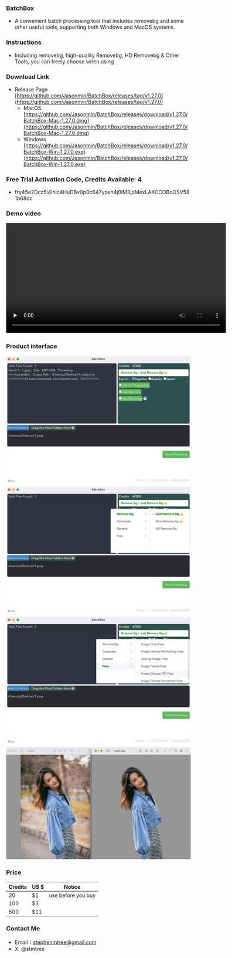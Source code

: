 
### BatchBox
- A convenient batch processing tool that includes removebg and some other useful tools, supporting both Windows and MacOS systems.

### Instructions
- Including removebg, high-quality Removebg, HD Removebg & Other Tools, you can freely choose when using

### Download Link
- Release Page
[https://github.com/Jasonmin/BatchBox/releases/tag/v1.27.0](https://github.com/Jasonmin/BatchBox/releases/tag/v1.27.0)
  - MacOS     
[https://github.com/Jasonmin/BatchBox/releases/download/v1.27.0/BatchBox-Mac-1.27.0.dmg](https://github.com/Jasonmin/BatchBox/releases/download/v1.27.0/BatchBox-Mac-1.27.0.dmg)
  - Windows   
[https://github.com/Jasonmin/BatchBox/releases/download/v1.27.0/BatchBox-Win-1.27.0.exe](https://github.com/Jasonmin/BatchBox/releases/download/v1.27.0/BatchBox-Win-1.27.0.exe)

### Free Trial Activation Code, Credits Available: 4
- fry45e2Dcz5i4Inic4HuDBv0p0c647ypxh4j0iM3jpMexLAXCCOBoOSV581b68dc

### Demo video
<!-- mp4 -->
<video id="video" controls="" preload="none" poster="" width="600px">
      <source id="mp4" src="../../assets/play1080.mp4" type="video/mp4">
</video>

### Product interface

<center><img src="../../assets/img/1_tiny.png"></center>

<center><img src="../../assets/img/2_tiny.png"></center>

<center><img src="../../assets/img/4_tiny.png"></center>

<center><img src="../../assets/img/5_tiny.png"></center>

### Price

| Credits | US $ | Notice             |
| ------- | ---- | ------------------ |
| 20      | $1    | use before you buy |
| 100     | $3    |                    |
| 500     | $11   |                    |


### Contact Me
- Email：stephenmtree@gmail.com
- X: @stmtree
